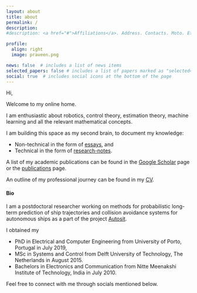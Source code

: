 ```yaml
---
layout: about
title: about
permalink: /
description:
#description: <a href="#">Affiliations</a>. Address. Contacts. Moto. Etc.

profile:
  align: right
  image: praveen.png

news: false  # includes a list of news items
selected_papers: false # includes a list of papers marked as "selected={true}"
social: true  # includes social icons at the bottom of the page
---
```


Hi,

Welcome to my online home.

I am enthusiastic about robotics, control theory, estimation theory, machine learning and all the relevant mathematical concepts.

I am building this space as my second brain, to document my knowledge:

- Non-technical in the form of [essays](/essays), and
- Technical in the form of [research-notes](/researchnotes).

A list of my academic publications can be found in the [Google Scholar](https://scholar.google.com/citations?user=5CrPqpwAAAAJ&hl=en) page or the [publications](/publications) page.

An outline of my professional journey can be found in my [CV](/assets/pdf/PraveenCV.pdf).

#### Bio

I am a postdoctoral researcher working on methods for probabilistic long-term prediction of ship trajectories and collision avoidance systems for autonomous ships as a part of the project [Autosit](https://www.ntnu.edu/autosit/).

I obtained my
- PhD in Electrical and Computer Engineering from University of Porto, Portugal in July 2019,
- MSc in Systems and Control from Delft University of Technology, The Netherlands in August 2015.
- Bachelors in Electronics and Communication from Nitte Meenakshi Institute of Technology, India in July 2010.

Feel free to connect with me through socials mentioned below.

<!--blockquote>
A man dies and reincarnates towards his thirties, so should a researcher.
</blockquote-->

<!--Write your biography here. Tell the world about yourself. Link to your favorite [subreddit](http://reddit.com). You can put a picture in, too. The code is already in, just name your picture `prof_pic.jpg` and put it in the `img/` folder.

#Put your address / P.O. box / other info right below your picture. You can also disable any these elements by editing `profile` property of the YAML header of your `_pages/about.md`. Edit `_bibliography/papers.bib` and Jekyll will render your [publications page](/al-folio/publications/) automatically.

#Link to your social media connections, too. This theme is set up to use [Font Awesome icons](http://fortawesome.github.io/Font-Awesome/) and [Academicons](https://jpswalsh.github.io/academicons/), like the ones below. Add your Facebook, Twitter, LinkedIn, Google Scholar, or just disable all of them.-->
